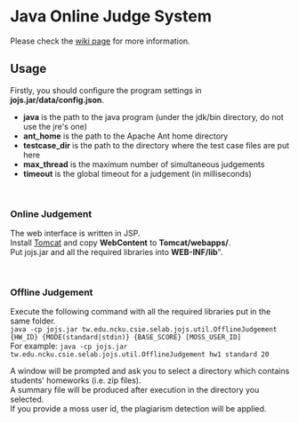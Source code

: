 # Java Online Judge System  

Please check the [wiki page](https://github.com/smilecatx3/Java-Online-Judge-System/wiki) for more information.

## Usage

Firstly, you should configure the program settings in **jojs.jar/data/config.json**.  
- **java** is the path to the java program (under the jdk/bin directory, do not use the jre's one)  
- **ant_home** is the path to the Apache Ant home directory  
- **testcase_dir** is the path to the directory where the test case files are put here  
- **max_thread** is the maximum number of simultaneous judgements  
- **timeout** is the global timeout for a judgement (in milliseconds)

<br/>
  
### Online Judgement

The web interface is written in JSP.  
Install [Tomcat](http://tomcat.apache.org/) and copy **WebContent** to **Tomcat/webapps/**.  
Put jojs.jar and all the required libraries into **WEB-INF/lib**".

<br/>

### Offline Judgement

Execute the following command with all the required libraries put in the same folder.  
```java -cp jojs.jar tw.edu.ncku.csie.selab.jojs.util.OfflineJudgement {HW_ID} {MODE(standard|stdin)} {BASE_SCORE} [MOSS_USER_ID]```  
For example: ```java -cp jojs.jar tw.edu.ncku.csie.selab.jojs.util.OfflineJudgement hw1 standard 20```  

A window will be prompted and ask you to select a directory which contains students' homeworks (i.e. zip files).  
A summary file will be produced after execution in the directory you selected.  
If you provide a moss user id, the plagiarism detection will be applied.